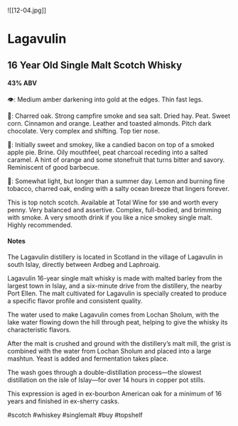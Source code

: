 ![[12-04.jpg]]
# Lagavulin
## 16 Year Old Single Malt Scotch Whisky
#### 43% ABV
👁: Medium amber darkening into gold at the edges.  Thin fast legs.

👃: Charred oak.  Strong campfire smoke and sea salt. Dried hay.  Peat. Sweet corn.  Cinnamon and orange.  Leather and toasted almonds.  Pitch dark chocolate.  Very complex and shifting.  Top tier nose.  

👅: Initially sweet and smokey, like a candied bacon on top of a smoked apple pie.  Brine.  Oily mouthfeel, peat charcoal receding into a salted caramel.  A hint of orange and some stonefruit that turns bitter and savory.  Reminiscent of good barbecue. 

🏁: Somewhat light, but longer than a summer day.  Lemon and burning fine tobacco, charred oak, ending with a salty ocean breeze that lingers forever.

This is top notch scotch.  Available at Total Wine for `$90` and worth every penny.  Very balanced and assertive.  Complex, full-bodied, and brimming with smoke.  A very smooth drink if you like a nice smokey single malt.  Highly recommended.

#### Notes
The Lagavulin distillery is located in Scotland in the village of Lagavulin in south Islay, directly between Ardbeg and Laphroaig.

Lagavulin 16-year single malt whisky is made with malted barley from the largest town in Islay, and a six-minute drive from the distillery, the nearby Port Ellen. The malt cultivated for Lagavulin is specially created to produce a specific flavor profile and consistent quality.

The water used to make Lagavulin comes from Lochan Sholum, with the lake water flowing down the hill through peat, helping to give the whisky its characteristic flavors. 

After the malt is crushed and ground with the distillery’s malt mill, the grist is combined with the water from Lochan Sholum and placed into a large mashtun. Yeast is added and fermentation takes place.

The wash goes through a double-distillation process—the slowest distillation on the isle of Islay—for over 14 hours in copper pot stills. 

This expression is aged in ex-bourbon American oak for a minimum of 16 years and finished in ex-sherry casks.

#scotch #whiskey #singlemalt #buy #topshelf 

